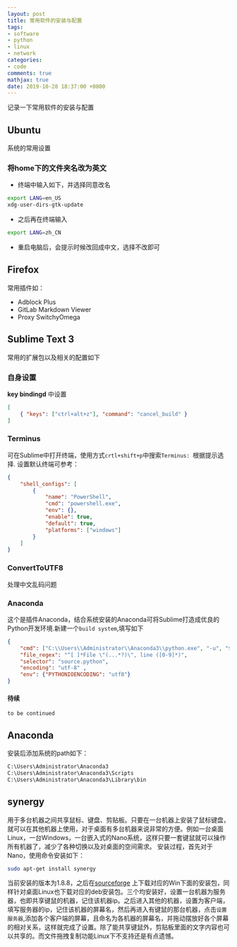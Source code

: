 ```yaml
---
layout: post
title: 常用软件的安装与配置
tags:
- software
- python
- linux
- network
categories:
- code
comments: true
mathjax: true
date: 2019-10-28 18:37:00 +0800
---
```

记录一下常用软件的安装与配置

## Ubuntu
系统的常用设置

### 将home下的文件夹名改为英文
+ 终端中输入如下，并选择同意改名
```bash
export LANG=en_US
xdg-user-dirs-gtk-update
```
+ 之后再在终端输入
```bash
export LANG=zh_CN
```
+ 重启电脑后，会提示时候改回成中文，选择不改即可

## Firefox
常用插件如：
+ Adblock Plus
+ GitLab Markdown Viewer
+ Proxy SwitchyOmega

## Sublime Text 3
常用的扩展包以及相关的配置如下

### 自身设置
**key bindingd** 中设置
```json
[
	{ "keys": ["ctrl+alt+z"], "command": "cancel_build" }
]
```

### Terminus
可在Sublime中打开终端，使用方式`crtl+shift+p`中搜索`Terminus: `根据提示选择. 设置默认终端可参考：
```json
{
    "shell_configs": [
        {
            "name": "PowerShell",
            "cmd": "powershell.exe",
            "env": {},
            "enable": true,
            "default": true,
            "platforms": ["windows"]
        }
    ]
}
```

### ConvertToUTF8
处理中文乱码问题

### Anaconda
这个是插件Anaconda，结合系统安装的Anaconda可将Sublime打造成优良的Python开发环境.新建一个`build system`,填写如下
```json
{
    "cmd": ["C:\\Users\\Administrator\\Anaconda3\\python.exe", "-u", "$file"],
    "file_regex": "^[ ]*File \"(...*?)\", line ([0-9]*)",
    "selector": "source.python",
    "encoding": "utf-8" ,
    "env": {"PYTHONIOENCODING": "utf8"}
}
```

#### 待续
`to be continued`

## Anaconda

安装后添加系统的path如下：
```bash
C:\Users\Administrator\Anaconda3
C:\Users\Administrator\Anaconda3\Scripts
C:\Users\Administrator\Anaconda3\Library\bin
```

## synergy
用于多台机器之间共享鼠标、键盘、剪贴板。只要在一台机器上安装了鼠标键盘，就可以在其他机器上使用，对于桌面有多台机器来说非常的方便。例如一台桌面Linux，一台Windows，一台嵌入式的Nano系统，这样只要一套键鼠就可以操作所有机器了，减少了各种切换以及对桌面的空间需求。
安装过程，首先对于Nano，使用命令安装如下：
```bash
sudo apt-get install synergy
```
当前安装的版本为1.8.8，之后在[sourceforge](https://sourceforge.net/projects/synergy-stable-builds/files/v1.8.8-stable/) 上下载对应的Win下面的安装包，同样针对桌面Linux也下载对应的deb安装包。三个均安装好，设置一台机器为服务器，也即共享键鼠的机器，记住该机器ip。之后进入其他的机器，设置为客户端，填写服务器的ip，记住该机器的屏幕名，然后再进入有键鼠的那台机器，点击`设置服务器`,添加各个客户端的屏幕，且命名为各机器的屏幕名，并拖动摆放好各个屏幕的相对关系，这样就完成了设置。除了能共享键鼠外，剪贴板里面的文字内容也可以共享的。而文件拖拽复制功能Linux下不支持还是有点遗憾。







